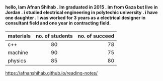 #### hello, Iam Afnan Shihab . Im graduated in 2015 . im from Gaza but live in Jordan . i studied electrical engineering in polytechic university . i have one daughter . I was worked for 3 years as a electrical designer in consultant field and one year in contracting field.



| materials       | no. of students   | no. of succeed|
| ------------- |:-------------:| -----:|
| c++           | 80            | 78    |
| machine       | 90            |   75  |
| physics       | 85            |    80 |

https://afnanshihab.github.io/reading-notes/
